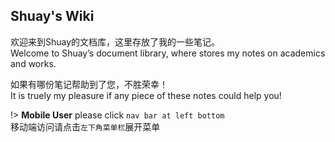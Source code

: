## Shuay's Wiki

欢迎来到Shuay的文档库，这里存放了我的一些笔记。<br>
Welcome to Shuay’s document library, where stores my notes on academics and works.

如果有哪份笔记帮助到了您，不胜荣幸！<br>
It is truely my pleasure if any piece of these notes could help you!

!> **Mobile User** please click `nav bar at left bottom`<br>移动端访问请点击`左下角菜单栏`展开菜单



